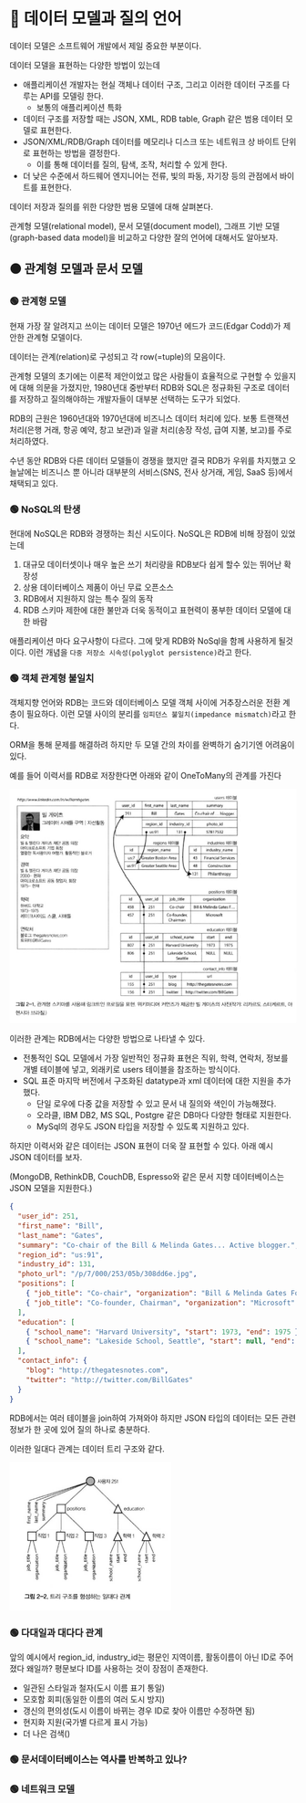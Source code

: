 # 🔴 데이터 모델과 질의 언어

데이터 모델은 소프트웨어 개발에서 제일 중요한 부분이다.

데이터 모델을 표현하는 다양한 방법이 있는데

- 애플리케이션 개발자는 현실 객체나 데이터 구조, 그리고 이러한 데이터 구조를 다루는 API를 모델링 한다.
    - 보통의 애플리케이션 특화
- 데이터 구조를 저장할 때는 JSON, XML, RDB table, Graph 같은 범용 데이터 모델로 표현한다.
- JSON/XML/RDB/Graph 데이터를 메모리나 디스크 또는 네트워크 상 바이트 단위로 표현하는 방법을 결정한다.
    - 이를 통해 데이터를 질의, 탐색, 조작, 처리할 수 있게 한다.
- 더 낮은 수준에서 하드웨어 엔지니어는 전류, 빛의 파동, 자기장 등의 관점에서 바이트를 표현한다.

데이터 저장과 질의를 위한 다양한 범용 모델에 대해 살펴본다.

관계형 모델(relational model), 문서 모델(document model), 그래프 기반 모델(graph-based data model)을 비교하고 다양한 잘의 언어에 대해서도 알아보자.

## 🟠 관계형 모델과 문서 모델

### 🟢 관계형 모델

현재 가장 잘 알려지고 쓰이는 데이터 모델은 1970년 에드가 코드(Edgar Codd)가 제안한 관계형 모델이다.

데이터는 관계(relation)로 구성되고 각 row(=tuple)의 모음이다.

관계형 모델의 초기에는 이론적 제안이었고 많은 사람들이 효율적으로 구현할 수 있을지에 대해 의문을 가졌지만, 1980년대 중반부터 RDB와 SQL은 정규화된 구조로 데이터를 저장하고 질의해야하는 개발자들이 대부분 선택하는 도구가 되었다.

RDB의 근원은 1960년대와 1970년대에 비즈니스 데이터 처리에 있다. 보통 트랜잭션 처리(은행 거래, 항공 예약, 창고 보관)과 일괄 처리(송장 작성, 급여 지불, 보고)를 주로 처리하였다.

수년 동안 RDB와 다른 데이터 모델들이 경쟁을 했지만 결국 RDB가 우위를 차지했고 오늘날에는 비즈니스 뿐 아니라 대부분의 서비스(SNS, 전사 상거래, 게임, SaaS 등)에서 채택되고 있다.

### 🟢 NoSQL의 탄생

현대에 NoSQL은 RDB와 경쟁하는 최신 시도이다. NoSQL은 RDB에 비해 장점이 있었는데

1. 대규모 데이터셋이나 매우 높은 쓰기 처리량을 RDB보다 쉽게 할수 있는 뛰어난 확장성
2. 상용 데이터베이스 제품이 아닌 무료 오픈소스
3. RDB에서 지원하지 않는 특수 질의 동작
4. RDB 스키마 제한에 대한 불만과 더욱 동적이고 표현력이 풍부한 데이터 모델에 대한 바람

애플리케이션 마다 요구사항이 다르다. 그에 맞게 RDB와 NoSql을 함께 사용하게 될것이다. 이런 개념을 `다중 저장소 시속성(polyglot persistence)`라고 한다.

### 🟢 객체 관계형 불일치

객체지향 언어와 RDB는 코드와 데이터베이스 모델 객체 사이에 거추장스러운 전환 계층이 필요하다. 이런 모델 사이의 분리를 `임피던스 불일치(impedance mismatch)`라고 한다.

ORM을 통해 문제를 해결하려 하지만 두 모델 간의 차이를 완벽하기 숨기기엔 어려움이 있다.

예를 들어 이력서를 RDB로 저장한다면 아래와 같이 OneToMany의 관계를 가진다

![img.png](resume.png)

이러한 관계는 RDB에서는 다양한 방법으로 나타낼 수 있다.

- 전통적인 SQL 모델에서 가장 일반적인 정규화 표현은 직위, 학력, 연락처, 정보를 개별 테이블에 넣고, 외래키로 users 테이블을 참조하는 방식이다.
- SQL 표준 마지막 버전에서 구조화된 datatype과 xml 데이터에 대한 지원을 추가했다.
  - 단일 로우에 다중 값을 저장할 수 있고 문서 내 질의와 색인이 가능해졌다.
  - 오라클, IBM DB2, MS SQL, Postgre 같은 DB마다 다양한 형태로 지원한다.
  - MySql의 경우도 JSON 타입을 저장할 수 있도록 지원하고 있다.
  
하지만 이력서와 같은 데이터는 JSON 표현이 더욱 잘 표현할 수 있다. 아래 예시 JSON 데이터를 보자.

(MongoDB, RethinkDB, CouchDB, Espresso와 같은 문서 지향 데이터베이스는 JSON 모델을 지원한다.)

```json
{
  "user_id": 251,
  "first_name": "Bill",
  "last_name": "Gates",
  "summary": "Co-chair of the Bill & Melinda Gates... Active blogger.",
  "region_id": "us:91",
  "industry_id": 131,
  "photo_url": "/p/7/000/253/05b/308dd6e.jpg",
  "positions": [
    { "job_title": "Co-chair", "organization": "Bill & Melinda Gates Foundation" },
    { "job_title": "Co-founder, Chairman", "organization": "Microsoft" }
  ],
  "education": [
    { "school_name": "Harvard University", "start": 1973, "end": 1975 },
    { "school_name": "Lakeside School, Seattle", "start": null, "end": null }
  ],
  "contact_info": {
    "blog": "http://thegatesnotes.com",
    "twitter": "http://twitter.com/BillGates"
  }
}
```

RDB에서는 여러 테이블을 join하여 가져와야 하지만 JSON 타입의 데이터는 모든 관련 정보가 한 곳에 있어 질의 하나로 충분하다.

이러한 일대다 관계는 데이터 트리 구조와 같다. 

![img.png](tree-structure.png)

### 🟢 다대일과 대다다 관계

앞의 예시에서 region_id, industry_id는 평문인 지역이름, 활동이름이 아닌 ID로 주어졌다 왜일까? 평문보다 ID를 사용하는 것이 장점이 존재한다.

- 일관된 스타일과 철자(도시 이름 표기 통일)
- 모호함 회피(동일한 이름의 여러 도시 방지)
- 갱신의 편의성(도시 이름이 바뀌는 경우 ID로 찾아 이름만 수정하면 됨)
- 현지화 지원(국가별 다르게 표시 가능)
- 더 나은 검색()

### 🟢  문서데이터베이스는 역사를 반복하고 있나?

### 🟢 네트워크 모델